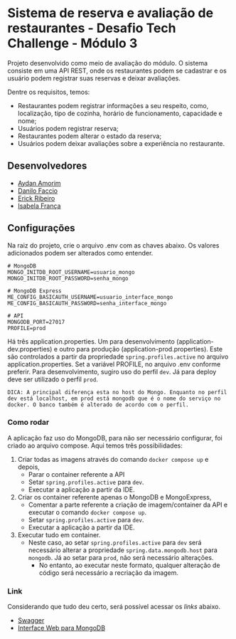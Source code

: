 # Sistema de reserva e avaliação de restaurantes - Desafio Tech Challenge - Módulo 3

Projeto desenvolvido como meio de avaliação do módulo. O sistema consiste em uma API REST, onde os restaurantes podem se cadastrar e os usuário podem registrar suas reservas e deixar avaliações.

Dentre os requisitos, temos:
* Restaurantes podem registrar informações a seu respeito, como, localização, tipo de cozinha, horário de funcionamento, capacidade e nome;
* Usuários podem registrar reserva;
* Restaurantes podem alterar o estado da reserva;
* Usuários podem deixar avaliações sobre a experiência no restaurante.

## Desenvolvedores

- [Aydan Amorim](https://github.com/AydanAmorim)
- [Danilo Faccio](https://github.com/DFaccio)
- [Erick Ribeiro](https://github.com/erickmatheusribeiro)
- [Isabela França](https://github.com/fysabelah)

## Configurações

Na raiz do projeto, crie o arquivo .env com as chaves abaixo. Os valores adicionados podem ser alterados como entender.

    # MongoDB
    MONGO_INITDB_ROOT_USERNAME=usuario_mongo
    MONGO_INITDB_ROOT_PASSWORD=senha_mongo

    # MongoDB Express
    ME_CONFIG_BASICAUTH_USERNAME=usuario_interface_mongo
    ME_CONFIG_BASICAUTH_PASSWORD=senha_interface_mongo

    # API
    MONGODB_PORT=27017
    PROFILE=prod

Há três application.properties. Um para desenvolvimento (application-dev.properties) e outro para produção (application-prod.properties). Este são controlados a partir da propriedade `spring.profiles.active` no arquivo application.properties.
Set a variável PROFILE, no arquivo .env conforme preferir. Para desenvolvimento, sugiro uso do perfil `dev`. Já para deploy deve ser utilizado o perfil `prod`.

    DICA: A principal diferença esta no host do Mongo. Enquanto no perfil dev está localhost, em prod está mongodb que é o nome do serviço no docker. O banco também é alterado de acordo com o perfil.

### Como rodar

A aplicação faz uso do MongoDB, para não ser necessário configurar, foi criado ao arquivo compose. Aqui temos três possibilidades:

1. Criar todas as imagens através do comando `docker compose up` e depois,
   * Parar o container referente a API
   * Setar `spring.profiles.active` para `dev`.
   * Executar a aplicação a partir da IDE.
2. Criar os container referente apenas o MongoDB e MongoExpress,
   * Comentar a parte referente a criação de imagem/container da API e executar o comando `docker compose up`.
   * Setar `spring.profiles.active` para `dev`.
   * Executar a aplicação a partir da IDE.
3. Executar tudo em container.
   * Neste caso, ao setar `spring.profiles.active` para `dev` será necessário alterar a propriedade `spring.data.mongodb.host` para `mongodb`. Já ao setar para `prod`, não será necessário alterações.
      * No entanto, ao executar neste formato, qualquer alteração de código será necessário a recriação da imagem.

### Link
Considerando que tudo deu certo, será possível acessar os _links_ abaixo.
* [Swagger](http://localhost:8080/doc-app-restaurant.html)
* [Interface Web para MongoDB](http://localhost:27018)